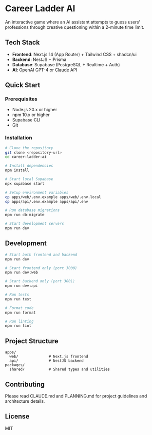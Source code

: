# Career Ladder AI

An interactive game where an AI assistant attempts to guess users' professions through creative questioning within a 2-minute time limit.

## Tech Stack

- **Frontend**: Next.js 14 (App Router) + Tailwind CSS + shadcn/ui
- **Backend**: NestJS + Prisma
- **Database**: Supabase (PostgreSQL + Realtime + Auth)
- **AI**: OpenAI GPT-4 or Claude API

## Quick Start

### Prerequisites

- Node.js 20.x or higher
- npm 10.x or higher
- Supabase CLI
- Git

### Installation

```bash
# Clone the repository
git clone <repository-url>
cd career-ladder-ai

# Install dependencies
npm install

# Start local Supabase
npx supabase start

# Setup environment variables
cp apps/web/.env.example apps/web/.env.local
cp apps/api/.env.example apps/api/.env

# Run database migrations
npm run db:migrate

# Start development servers
npm run dev
```

## Development

```bash
# Start both frontend and backend
npm run dev

# Start frontend only (port 3000)
npm run dev:web

# Start backend only (port 3001)
npm run dev:api

# Run tests
npm run test

# Format code
npm run format

# Run linting
npm run lint
```

## Project Structure

```
apps/
  web/              # Next.js frontend
  api/              # NestJS backend
packages/
  shared/           # Shared types and utilities
```

## Contributing

Please read CLAUDE.md and PLANNING.md for project guidelines and architecture details.

## License

MIT